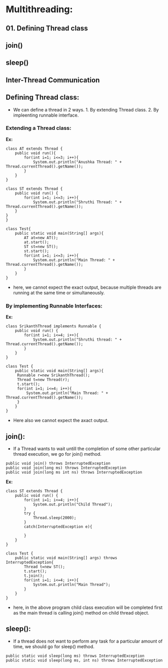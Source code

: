 # Multithreading:

## 01. Defining Thread class
## join()
## sleep()
## Inter-Thread Communication



## Defining Thread class:

* We can define a thread in 2 ways.
      1. By extending Thread class.
      2. By impleenting runnable interface.

### Extending a Thread class:

**Ex:**
```
class AT extends Thread {
    public void run(){
        for(int i=1; i<=3; i++){
            System.out.println("Anushka Thread: " + Thread.currentThread().getName());
        }
    }
}

class ST extends Thread {
    public void run() {
        for(int i=1; i<=3; i++){
            System.out.println("Shruthi Thread: " + Thread.currentThread().getName());
    }
}
}

class Test{
    public static void main(String[] args){
        AT at=new AT();
        at.start();
        ST st=new ST();
        st.start();
        for(int i=1; i<=3; i++){
            System.out.println("Main Thread: " + Thread.currentThread().getName());
        }
    }
}
```
* here, we cannot expect the exact output, because multiple threads are running at the same time or simultaneously.

### By implementing Runnable Interfaces:

**Ex:**

```
class SrikanthThread implements Runnable {
    public void run() {
        for(int i=1; i<=4; i++){
            System.out.println("Shruthi thread: " + Thread.currentThread().getName());
        }
    }
}

class Test {
    public static void main(String[] args){
     Runnable r=new SrikanthThread();
     Thread t=new Thread(r);
     t.start();
     for(int i=1; i<=4; i++){
         System.out.println("Main Thread: " + Thread.currentThread().getName());
     }
    }
}
```
* Here also we cannot expect the axact output.


## join():

* If a Thread wants to wait untill the completion of some other particular thread execution, we go for join() method.

```
public void join() throws InterruptedException
public void join(long ms) throws InterruptedException
public void join(long ms int ns) throws InterruptedException
```
**Ex:**

```
class ST extends Thread {
    public void run() {
        for(int i=1; i<=4; i++){
            System.out.println("Child Thread");
        }
        try {
            Thread.sleep(2000);
        }
        catch(InterruptedException e){
            
        }
    }
}

class Test {
    public static void main(String[] args) throws InterruptedException{
        Thread t=new ST();
        t.start();
        t.join();
        for(int i=1; i<=4; i++){
            System.out.println("Main Thread");
        }
    }
}
```

* here, in the above program child class execution will be completed first as the main thread is calling join() method on child thread object.


## sleep():

* If a thread does not want to perform any task for a particular amount of time, we should go for sleep() method.

```
public static void sleep(long ms) throws InterruptedException
public static void sleep(long ms, int ns) throws InterruptedException
```

  

